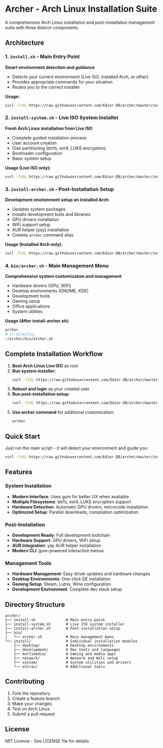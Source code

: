 # Archer - Arch Linux Installation Suite

A comprehensive Arch Linux installation and post-installation management suite with three distinct components.

## Architecture

### 1. `install.sh` - Main Entry Point
**Smart environment detection and guidance**
- Detects your current environment (Live ISO, installed Arch, or other)
- Provides appropriate commands for your situation
- Routes you to the correct installer

**Usage:**
```bash
curl -fsSL https://raw.githubusercontent.com/Edior-DB/archer/master/install.sh | bash
```

### 2. `install-system.sh` - Live ISO System Installer
**Fresh Arch Linux installation from Live ISO**
- Complete guided installation process
- User account creation
- Disk partitioning (btrfs, ext4, LUKS encryption)
- Bootloader configuration
- Basic system setup

**Usage (Live ISO only):**
```bash
curl -fsSL https://raw.githubusercontent.com/Edior-DB/archer/master/install-system.sh | bash
```

### 3. `install-archer.sh` - Post-Installation Setup
**Development environment setup on installed Arch**
- Updates system packages
- Installs development tools and libraries
- GPU drivers installation
- WiFi support setup
- AUR helper (yay) installation
- Creates `archer` command alias

**Usage (Installed Arch only):**
```bash
curl -fsSL https://raw.githubusercontent.com/Edior-DB/archer/master/install-archer.sh | bash
```

### 4. `bin/archer.sh` - Main Management Menu
**Comprehensive system customization and management**
- Hardware drivers (GPU, WiFi)
- Desktop environments (GNOME, KDE)
- Development tools
- Gaming setup
- Office applications
- System utilities

**Usage (After install-archer.sh):**
```bash
archer
# or directly:
~/archer/bin/archer.sh
```

## Complete Installation Workflow

1. **Boot Arch Linux Live ISO** as root
2. **Run system installer:**
   ```bash
   curl -fsSL https://raw.githubusercontent.com/Edior-DB/archer/master/install-system.sh | bash
   ```
3. **Reboot and login** as your created user
4. **Run post-installation setup:**
   ```bash
   curl -fsSL https://raw.githubusercontent.com/Edior-DB/archer/master/install-archer.sh | bash
   ```
5. **Use archer command** for additional customization:
   ```bash
   archer
   ```

## Quick Start

Just run the main script - it will detect your environment and guide you:
```bash
curl -fsSL https://raw.githubusercontent.com/Edior-DB/archer/master/install.sh | bash
```

## Features

### System Installation
- **Modern Interface**: Uses gum for better UX when available
- **Multiple Filesystems**: btrfs, ext4, LUKS encryption support
- **Hardware Detection**: Automatic GPU drivers, microcode installation
- **Optimized Setup**: Parallel downloads, compilation optimization

### Post-Installation
- **Development Ready**: Full development toolchain
- **Hardware Support**: GPU drivers, WiFi setup
- **AUR Integration**: yay AUR helper installation
- **Modern CLI**: gum-powered interactive menus

### Management Tools
- **Hardware Management**: Easy driver updates and hardware changes
- **Desktop Environments**: One-click DE installation
- **Gaming Setup**: Steam, Lutris, Wine configuration
- **Development Environment**: Complete dev stack setup

## Directory Structure

```
archer/
├── install.sh              # Main entry point
├── install-system.sh       # Live ISO system installer
├── install-archer.sh       # Post-installation setup
├── bin/
│   └── archer.sh           # Main management menu
└── install/                # Individual installation modules
    ├── desktop/            # Desktop environments
    ├── development/        # Dev tools and languages
    ├── multimedia/         # Gaming and media apps
    ├── network/            # Network and WiFi setup
    ├── system/             # System utilities and drivers
    └── extras/             # Additional tools
```

## Contributing

1. Fork the repository
2. Create a feature branch
3. Make your changes
4. Test on Arch Linux
5. Submit a pull request

## License

MIT License - See LICENSE file for details
